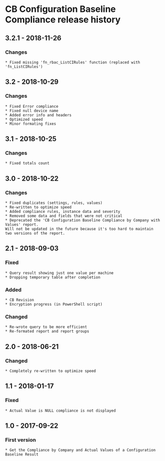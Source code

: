 # CB Configuration Baseline Compliance release history

## 3.2.1 - 2018-11-26

### Changes

    * Fixed missing 'fn_rbac_ListCIRules' function (replaced with 'fn_ListCIRules')

## 3.2 - 2018-10-29

### Changes

    * Fixed Error compliance
    * Fixed null device name
    * Added error info and headers
    * Optimized speed
    * Minor formating fixes

## 3.1 - 2018-10-25

### Changes

    * Fixed totals count

## 3.0 - 2018-10-22

### Changes

    * Fixed duplicates (settings, rules, values)
    * Re-written to optimize speed
    * Added compliance rules, instance data and severity
    * Removed some data and fields that were not critical
    * Deprecated the 'CB Configuration Baseline Compliance by Company with Values' report.
    Will not be updated in the future because it's too hard to maintain two versions of the report.

## 2.1 - 2018-09-03

### Fixed

    * Query result showing just one value per machine
    * Dropping temporary table after completion

### Added

    * CB Revision
    * Encryption progress (in PowerShell script)

### Changed

    * Re-wrote query to be more efficient
    * Re-formated report and report groups

## 2.0 - 2018-06-21

### Changed

    * Completely re-written to optimize speed

## 1.1 - 2018-01-17

### Fixed

    * Actual Value is NULL compliance is not displayed

## 1.0 - 2017-09-22

### First version

    * Get the Compliance by Company and Actual Values of a Configuration Baseline Result